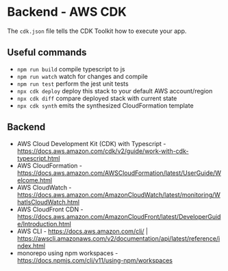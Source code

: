 # Backend - AWS CDK

The `cdk.json` file tells the CDK Toolkit how to execute your app.

## Useful commands

- `npm run build` compile typescript to js
- `npm run watch` watch for changes and compile
- `npm run test` perform the jest unit tests
- `npx cdk deploy` deploy this stack to your default AWS account/region
- `npx cdk diff` compare deployed stack with current state
- `npx cdk synth` emits the synthesized CloudFormation template

## Backend

- AWS Cloud Development Kit (CDK) with Typescript - https://docs.aws.amazon.com/cdk/v2/guide/work-with-cdk-typescript.html
- AWS CloudFormation - https://docs.aws.amazon.com/AWSCloudFormation/latest/UserGuide/Welcome.html
- AWS CloudWatch - https://docs.aws.amazon.com/AmazonCloudWatch/latest/monitoring/WhatIsCloudWatch.html
- AWS CloudFront CDN - https://docs.aws.amazon.com/AmazonCloudFront/latest/DeveloperGuide/Introduction.html
- AWS CLI - https://docs.aws.amazon.com/cli/ | https://awscli.amazonaws.com/v2/documentation/api/latest/reference/index.html
- monorepo using npm workspaces - https://docs.npmjs.com/cli/v11/using-npm/workspaces
